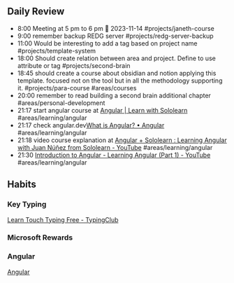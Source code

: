 ## Daily Review

- 8:00 Meeting at 5 pm to 6 pm  📅 2023-11-14 #projects/janeth-course 
- 9:00 remember backup REDG server #projects/redg-server-backup 
- 11:00 Would be interesting to add a tag based on project name #projects/template-system 
- 18:00 Should create relation between area and project. Define to use attribute or tag #projects/second-brain 
- 18:45 should create a course about obsidian and notion applying this template. focused not on the tool but in all the methodology supporting it. #projects/para-course #areas/courses
- 20:00 remember to read building a second brain additional chapter #areas/personal-development 
- 21:17 start angular course at [Angular | Learn with Sololearn](https://www.sololearn.com/learn/courses/angular?location=5) #areas/learning/angular
- 21:17 check angular.dev[What is Angular? • Angular](https://angular.dev/overview) #areas/learning/angular
- 21:18 video course explanation at [Angular + Sololearn : Learning Angular with Juan Núñez from Sololearn - YouTube](https://www.youtube.com/watch?v=3y8qmEKb4xQ&list=RDCMUCbn1OgGei-DV7aSRo_HaAiw) #areas/learning/angular
- 21:30 [Introduction to Angular - Learning Angular (Part 1) - YouTube](https://www.youtube.com/watch?v=xAT0lHYhHMY&list=PL1w1q3fL4pmj9k1FrJ3Pe91EPub2_h4jF) #areas/learning/angular 
## Habits
### Key Typing
[Learn Touch Typing Free - TypingClub](https://www.typingclub.com/)


### Microsoft Rewards


### Angular 
[Angular](https://angular.dev/)
